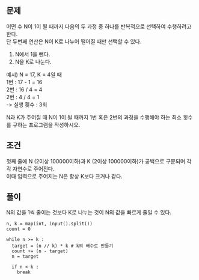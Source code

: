## 문제  
어떤 수 N이 1이 될 때까지 다음의 두 과정 중 하나를 반복적으로 선택하여 수행하려고 한다.  
단 두번째 연산은 N이 K로 나누어 떨어질 때만 선택할 수 있다.  
1. N에서 1을 뺀다.
2. N을 K로 나눈다.

예시) N = 17, K = 4일 때  
1번 : 17 - 1 = 16  
2번 : 16 / 4 = 4  
2번 : 4 / 4 = 1  
-> 실행 횟수 : 3회  

N과 K가 주어질 때 N이 1이 될 때까지 1번 혹은 2번의 과정을 수행해야 하는 최소 횟수를 구하는 프로그램을 작성하시오.  

## 조건
첫째 줄에 N (2이상 100000이하)과 K (2이상 100000이하)가 공백으로 구분되며 각각 자연수로 주어진다.  
이때 입력으로 주어지는 N은 항상 K보다 크거나 같다.  

## 풀이  
N의 값을 1씩 줄이는 것보다 K로 나누는 것이 N의 값을 빠르게 줄일 수 있다.  

```
n, k = map(int, input().split())
count = 0

while n >= k :
  target = (n // k) * k # k의 배수로 만들기
  count += (n - target)
  n = target
  
  if n < k :
    break

```
